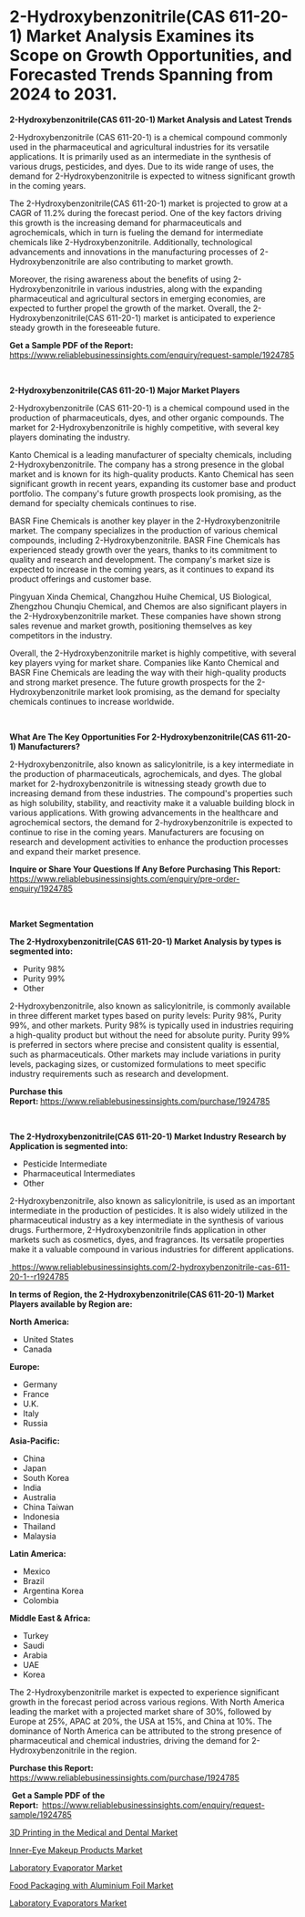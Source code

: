 <p><h1>2-Hydroxybenzonitrile(CAS 611-20-1) Market Analysis Examines its Scope on Growth Opportunities, and Forecasted Trends Spanning from 2024 to 2031.</h1></p><p><strong>2-Hydroxybenzonitrile(CAS 611-20-1) Market Analysis and Latest Trends</strong></p>
<p><p>2-Hydroxybenzonitrile (CAS 611-20-1) is a chemical compound commonly used in the pharmaceutical and agricultural industries for its versatile applications. It is primarily used as an intermediate in the synthesis of various drugs, pesticides, and dyes. Due to its wide range of uses, the demand for 2-Hydroxybenzonitrile is expected to witness significant growth in the coming years.</p><p>The 2-Hydroxybenzonitrile(CAS 611-20-1) market is projected to grow at a CAGR of 11.2% during the forecast period. One of the key factors driving this growth is the increasing demand for pharmaceuticals and agrochemicals, which in turn is fueling the demand for intermediate chemicals like 2-Hydroxybenzonitrile. Additionally, technological advancements and innovations in the manufacturing processes of 2-Hydroxybenzonitrile are also contributing to market growth.</p><p>Moreover, the rising awareness about the benefits of using 2-Hydroxybenzonitrile in various industries, along with the expanding pharmaceutical and agricultural sectors in emerging economies, are expected to further propel the growth of the market. Overall, the 2-Hydroxybenzonitrile(CAS 611-20-1) market is anticipated to experience steady growth in the foreseeable future.</p></p>
<p><strong>Get a Sample PDF of the Report:&nbsp;</strong> <a href="https://www.reliablebusinessinsights.com/enquiry/request-sample/1924785">https://www.reliablebusinessinsights.com/enquiry/request-sample/1924785</a></p>
<p>&nbsp;</p>
<p><strong>2-Hydroxybenzonitrile(CAS 611-20-1) Major Market Players</strong></p>
<p><p>2-Hydroxybenzonitrile (CAS 611-20-1) is a chemical compound used in the production of pharmaceuticals, dyes, and other organic compounds. The market for 2-Hydroxybenzonitrile is highly competitive, with several key players dominating the industry.</p><p>Kanto Chemical is a leading manufacturer of specialty chemicals, including 2-Hydroxybenzonitrile. The company has a strong presence in the global market and is known for its high-quality products. Kanto Chemical has seen significant growth in recent years, expanding its customer base and product portfolio. The company's future growth prospects look promising, as the demand for specialty chemicals continues to rise.</p><p>BASR Fine Chemicals is another key player in the 2-Hydroxybenzonitrile market. The company specializes in the production of various chemical compounds, including 2-Hydroxybenzonitrile. BASR Fine Chemicals has experienced steady growth over the years, thanks to its commitment to quality and research and development. The company's market size is expected to increase in the coming years, as it continues to expand its product offerings and customer base.</p><p>Pingyuan Xinda Chemical, Changzhou Huihe Chemical, US Biological, Zhengzhou Chunqiu Chemical, and Chemos are also significant players in the 2-Hydroxybenzonitrile market. These companies have shown strong sales revenue and market growth, positioning themselves as key competitors in the industry.</p><p>Overall, the 2-Hydroxybenzonitrile market is highly competitive, with several key players vying for market share. Companies like Kanto Chemical and BASR Fine Chemicals are leading the way with their high-quality products and strong market presence. The future growth prospects for the 2-Hydroxybenzonitrile market look promising, as the demand for specialty chemicals continues to increase worldwide.</p></p>
<p>&nbsp;</p>
<p><strong>What Are The Key Opportunities For 2-Hydroxybenzonitrile(CAS 611-20-1) Manufacturers?</strong></p>
<p><p>2-Hydroxybenzonitrile, also known as salicylonitrile, is a key intermediate in the production of pharmaceuticals, agrochemicals, and dyes. The global market for 2-hydroxybenzonitrile is witnessing steady growth due to increasing demand from these industries. The compound's properties such as high solubility, stability, and reactivity make it a valuable building block in various applications. With growing advancements in the healthcare and agrochemical sectors, the demand for 2-hydroxybenzonitrile is expected to continue to rise in the coming years. Manufacturers are focusing on research and development activities to enhance the production processes and expand their market presence.</p></p>
<p><strong>Inquire or Share Your Questions If Any Before Purchasing This Report:</strong> <a href="https://www.reliablebusinessinsights.com/enquiry/pre-order-enquiry/1924785">https://www.reliablebusinessinsights.com/enquiry/pre-order-enquiry/1924785</a></p>
<p>&nbsp;</p>
<p><strong>Market Segmentation</strong></p>
<p><strong>The 2-Hydroxybenzonitrile(CAS 611-20-1) Market Analysis by types is segmented into:</strong></p>
<p><ul><li>Purity 98%</li><li>Purity 99%</li><li>Other</li></ul></p>
<p><p>2-Hydroxybenzonitrile, also known as salicylonitrile, is commonly available in three different market types based on purity levels: Purity 98%, Purity 99%, and other markets. Purity 98% is typically used in industries requiring a high-quality product but without the need for absolute purity. Purity 99% is preferred in sectors where precise and consistent quality is essential, such as pharmaceuticals. Other markets may include variations in purity levels, packaging sizes, or customized formulations to meet specific industry requirements such as research and development.</p></p>
<p><strong>Purchase this Report:&nbsp;</strong><a href="https://www.reliablebusinessinsights.com/purchase/1924785">https://www.reliablebusinessinsights.com/purchase/1924785</a></p>
<p>&nbsp;</p>
<p><strong>The 2-Hydroxybenzonitrile(CAS 611-20-1) Market Industry Research by Application is segmented into:</strong></p>
<p><ul><li>Pesticide Intermediate</li><li>Pharmaceutical Intermediates</li><li>Other</li></ul></p>
<p><p>2-Hydroxybenzonitrile, also known as salicylonitrile, is used as an important intermediate in the production of pesticides. It is also widely utilized in the pharmaceutical industry as a key intermediate in the synthesis of various drugs. Furthermore, 2-Hydroxybenzonitrile finds application in other markets such as cosmetics, dyes, and fragrances. Its versatile properties make it a valuable compound in various industries for different applications.</p></p>
<p><a href="https://www.reliablebusinessinsights.com/2-hydroxybenzonitrile-cas-611-20-1--r1924785">&nbsp;https://www.reliablebusinessinsights.com/2-hydroxybenzonitrile-cas-611-20-1--r1924785</a></p>
<p><strong>In terms of Region, the 2-Hydroxybenzonitrile(CAS 611-20-1) Market Players available by Region are:</strong></p>
<p>
    <p> <strong> North America: </strong>
        <ul>
            <li>United States</li>
            <li>Canada</li>
        </ul>
        </p> 
    <p> <strong> Europe: </strong>
        <ul>
            <li>Germany</li>
            <li>France</li>
            <li>U.K.</li>
            <li>Italy</li>
            <li>Russia</li>
        </ul>
        </p> 
    <p> <strong> Asia-Pacific: </strong>
        <ul>
            <li>China</li>
            <li>Japan</li>
            <li>South Korea</li>
            <li>India</li>
            <li>Australia</li>
            <li>China Taiwan</li>
            <li>Indonesia</li>
            <li>Thailand</li>
            <li>Malaysia</li>
        </ul>
        </p> 
    <p> <strong> Latin America: </strong>
        <ul>
            <li>Mexico</li>
            <li>Brazil</li>
            <li>Argentina Korea</li>
            <li>Colombia</li>
        </ul>
        </p> 
    <p> <strong> Middle East & Africa: </strong>
        <ul>
            <li>Turkey</li>
            <li>Saudi</li>
            <li>Arabia</li>
            <li>UAE</li>
            <li>Korea</li>
        </ul>
    </p>
    </p>
<p><p>The 2-Hydroxybenzonitrile market is expected to experience significant growth in the forecast period across various regions. With North America leading the market with a projected market share of 30%, followed by Europe at 25%, APAC at 20%, the USA at 15%, and China at 10%. The dominance of North America can be attributed to the strong presence of pharmaceutical and chemical industries, driving the demand for 2-Hydroxybenzonitrile in the region.</p></p>
<p><strong>Purchase this Report: </strong><a href="https://www.reliablebusinessinsights.com/purchase/1924785">https://www.reliablebusinessinsights.com/purchase/1924785</a></p>
<p>&nbsp;<strong>Get a Sample PDF of the Report:&nbsp;&nbsp;</strong><a href="https://www.reliablebusinessinsights.com/enquiry/request-sample/1924785">https://www.reliablebusinessinsights.com/enquiry/request-sample/1924785</a></p>
<p><strong></strong></p>
<p><p><a href="https://issuu.com/reportprime-2/docs/3d-printing-in-the-medical-and-dental-market-size-">3D Printing in the Medical and Dental Market</a></p><p><a href="https://medium.com/@elzaziemann1943/evaluating-global-inner-eye-makeup-products-market-trends-and-growth-opportunities-by-region-type-41b1882cb1a9">Inner-Eye Makeup Products Market</a></p><p><a href="https://github.com/JewelMohr52/Market-Research-Report-List-1/blob/main/laboratory-evaporator-market.md">Laboratory Evaporator Market</a></p><p><a href="https://medium.com/@vallieemard78/global-food-packaging-with-aluminium-foil-market-trends-insights-into-growth-opportunities-and-e15eb6e72b6f">Food Packaging with Aluminium Foil Market</a></p><p><a href="https://github.com/goldilocks06/Market-Research-Report-List-1/blob/main/laboratory-evaporators-market.md">Laboratory Evaporators Market</a></p></p>